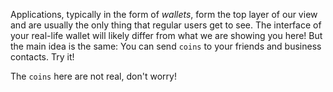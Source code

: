 Applications, typically in the form of *wallets*,
form the top layer of our view and are usually the only thing that regular users get to see.
The interface of your real-life wallet will likely differ from what we are showing you here!
But the main idea is the same: You can send `coins` to your friends and business contacts.
Try it!

The `coins` here are not real, don't worry!
